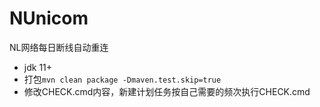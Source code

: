 # NUnicom
NL网络每日断线自动重连
+ jdk 11+
+ 打包`mvn clean package -Dmaven.test.skip=true`
+ 修改CHECK.cmd内容，新建计划任务按自己需要的频次执行CHECK.cmd

